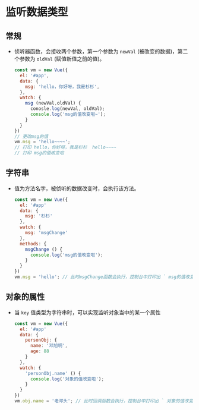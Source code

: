 # 监听数据类型

## 常规

*   侦听器函数，会接收两个参数，第一个参数为 `newVal` (被改变的数据)，第二个参数为 `oldVal` (赋值新值之前的值)。

    ```javascript
    const vm = new Vue({
      el: '#app',
      data: {
        msg: 'hello，你好呀，我是杉杉',
      },
      watch: {
        msg (newVal,oldVal) {
          conosle.log(newVal, oldVal);
          console.log('msg的值改变啦~');
        }
      }
    })
    // 更改msg的值
    vm.msg = 'hello~~~~';
    // 打印 hello，你好呀，我是杉杉  hello~~~~
    // 打印 msg的值改变啦
    ```

## 字符串

*   值为方法名字，被侦听的数据改变时，会执行该方法。

    ```javascript
    const vm = new Vue({
      el: '#app'
      data: {
        msg: '杉杉'
      },
      watch: {
        msg: 'msgChange'
      },
      methods: {
        msgChange () {
          console.log('msg的值改变啦');
        }
      }
    })
    vm.msg = 'hello'; // 此时msgChange函数会执行，控制台中打印出 ` msg的值改变啦 `
    ```

## 对象的属性

*   当 `key` 值类型为字符串时，可以实现监听对象当中的某一个属性

    ```javascript
    const vm = new Vue({
      el: '#app'
      data: {
        personObj: {
          name: '邓旭明',
          age: 88
        }
      },
      watch: {
        'personObj.name' () {
          console.log('对象的值改变啦');
        }
      }
    })
    vm.obj.name = '老邓头'; // 此时回调函数会执行，控制台中打印出 ` 对象的值改变啦 `
    ```
